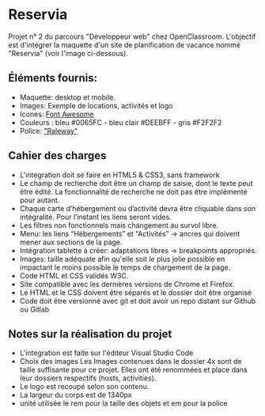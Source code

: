 # Reservia
Projet n° 2 du parcours "Développeur web" chez OpenClassroom.
L'objectif est d'intégrer la maquette d'un site de planification de vacance nommé "Reservia" (voir l'image ci-dessous).

## Éléments fournis:
- Maquette: desktop et mobile.
- Images: Exemple de locations, activités et logo
- Icones: [Font Awesome](https://fontawesome.com/)
- Couleurs : bleu #0065FC - bleu clair #DEEBFF - gris #F2F2F2
- Police: ["Raleway"](https://fonts.google.com/specimen/Raleway)

## Cahier des charges
- L'integration doit se faire en HTML5 & CSS3, sans framework
- Le champ de recherche doit être un champ de saisie, dont le texte peut être édité. La fonctionnalité de recherche ne doit pas être implémenté pour autant.
- Chaque carte d’hébergement ou d’activité devra être cliquable dans son intégralité. Pour l’instant les liens seront vides.
- Les filtres non fonctionnels mais changement au survol libre.
- Menu: les liens “Hébergements” et “Activités” -> ancres qui doivent mener aux sections de la page.
- Intégration tablette à créer: adaptations libres -> breakpoints appropriés.
- Images:  taille adéquate afin qu'elle soit le plus jolie possible en impactant le moins possible le temps de chargement de la page.
- Code HTML et CSS validés W3C.
- Site compatible avec les dernières versions de Chrome et Firefox.
- Le HTML et le CSS doivent être séparés et le dossier doit être organisé
- Code doit être versionné avec git et doit avoir un repo distant sur Github ou Gitlab

## Notes sur la réalisation du projet
- L'integration est faite sur l'éditeur Visual Studio Code
- Choix des images
  Les Images contenues dans le dossier 4x sont de taille suffisante pour ce projet. Elles ont été renommées et place dans leur dossiers respectifs (hosts, activities).
- Le logo est recoupé selon son contenu.
- La largeur du corps est de 1340px
- unité utilisée le rem pour la taille des objets et em pour la police